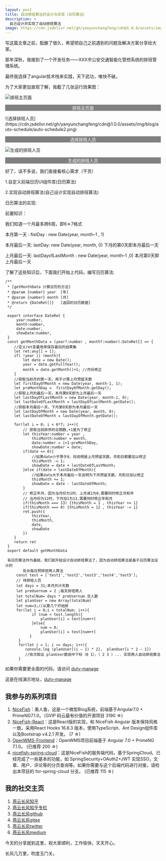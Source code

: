 ```yaml
---
layout: post
title: 自动排班算法的设计与实现（日历算法）
description: >
  自己设计并实现了自动排班算法
image: https://cdn.jsdelivr.net/gh/yanyunchangfeng/cdn@1.0.0/assets/img/blog/auto-schedule/auto-schedule-cover.png
---
```

写这篇文章之前，酝酿了很久，希望把自己之前遇到的问题及解决方案分享给大家。

那年深秋，我接到了一个开发任务——XXX市公安交通智能化管控系统的排班管理系统。

最终我选择了angular技术栈来实践，天下武功，唯快不破。

为了大家更加直观了解，我截了几张运行效果图：

![排班主页面](https://cdn.jsdelivr.net/gh/yanyunchangfeng/cdn@1.0.0/assets/img/blog/auto-schedule/auto-schedule1.png) 
<p align="center" style="background-color:gray;color:#fff">排班主页面</p>
![选择排班人员](https://cdn.jsdelivr.net/gh/yanyunchangfeng/cdn@1.0.0/assets/img/blog/auto-schedule/auto-schedule2.png) 

<p align="center" style="background-color:gray;color:#fff">选择排班人员</p>

![生成的排班人员](https://cdn.jsdelivr.net/gh/yanyunchangfeng/cdn@1.0.0/assets/img/blog/auto-schedule/auto-schedule3.png) 

<p align="center" style="background-color:gray;color:#fff">生成的排班人员</p>

好了，话不多说，我们直接看核心需求（干货）

1.自定义前端日历UI组件库(日历算法)

2.实现自动排班算法(自己设计实现自动排班算法)

日历算法的实现:

前置知识：

我们知道一个月最多跨6周，即6＊7格式

本月第一天 : fistDay : new Date(year, month–1 , 1)

本月最后一天: lastDay: new Date(year, month, 0) 下月的第0天即本月最后一天

上月最后一天: lastDayofLastMonth : new Date(year, month–1 ,0) 本月第0天即上月最后一天

了解了这些知识后，下面我们开始上代码，编写日历算法:
```
/**  
 * [getMonthData 计算日历的方法]
 * @param {number} year  [年]
 * @param {number} month [月]
 * @return {DateRet[]}   [返回的日历数据]
 */

 export interface DateRet {
     year:number,
     month:number,
     date:number,
     showDate:number,
 }
 const getMonthData = (year?:number , month?:number):DateRet[] => {
    //定义ret变量用来保存最后的结果集
    let ret:any[] = [];
    if( !year || !month){
        let date = new Date();
        year = date.getFullYear();
        month = date.getMonth()+1; //月份修正
    }
    //获取当前月的第一天，用于计算上月预留天数
    let firstDayOfMonth = new Date(year, month-1, 1);
    let preMonthDay =  firstDayOfMonth.getDay();
    //获取上月的最后一天，本月第0天即为上月最后一天
    let lastDayOfLastMonth = new Date(year, month-1, 0);
    let lastDateOfLastMonth = lastDayOfLastMonth.getDate();
    //获取本月最后一天，下月第0天即为本月最后一天
    let lastDayOfMonth = new Date(year, month, 0);
    let lastDateOfMonth = lastDayOfMonth.getDate();
    
    for(let i = 0; i < 6*7; i++){
        // 获取当前排序的日期数,+1是为了修正
        let thisYear:number = year ,
            thisMonth:number = month, 
            date:number = i+1-preMonthDay,
            showDate:number = date;
        if(date <= 0){
            //如果date小于等于0，则说明是上月预留天数，月和日都要加以修正
            thisMonth -= 1;
            showDate = date + lastDateOfLastMonth;
        }else if(date > lastDateOfMonth){
            //如果date大于本月最后一天说明为下月预留天数，月和日加以修正
            thisMonth += 1;
            showDate = date - lastDateOfMonth;
        }
        // 修正年月，因为当月份为1时，上月减1为0,需要同时修正月和年
        // 当月份为12时，下月加1为13,需要同时修正年和月
        if(thisMonth === 13) {thisMonth = 1 , thisYear += 1}
        if(thisMonth === 0) {thisMonth = 12 , thisYear -= 1}
        ret.push({
            thisYear,
            thisMonth,
            date,
            showDate
        })
    }
    return ret 
 }
 export default getMonthData

 有日历算法作为基础，我们就开始设计自动排班算法了，因为自动排班算法是基于日历算法设计的
        处长每日预排班两人算法
     const test = ['test1','test2','test3','test4','test5'];
     // 待排班人员
     let days = 31;本月共计天数
     let preUsernum = 2 ;每天排班两人
     let totalNum= days * preUsernum 总人数
     let planUser = new Array(totalNum)
     let num=3;//从第几个开始排
     for(let i = 0;i < totalNum; i++){
            if (num < test.length){
                planUser[i] = test[num++]
            }else{
                num = 0;
                planUser[i] = test[num++]
           }
      }
      for(let i = 1; i <= days; i++){
         console.log (planUser[(i – 1) * 2],  planUser[i * 2 – 1])
         //依次取出 planUser数组中下标（0 1），（ 2 3 ）... 实现两人自动排班算法
      }
```

如果你需要更全面的代码，请访问 [duty-manage](https://gitee.com/yanyunchangfeng/duty-manage)

这是在线演示地址，[duty-manage](https://yanyunchangfeng.gitee.io/duty-manage)

## 我参与的系列项目

1. [NiceFish]( https://gitee.com/mumu-osc/NiceFish)：美人鱼，这是一个微型Blog系统，前端基于Angular7.0 + PrimeNG7.1.0。（GVIP 码云最有价值的开源项目 3190 ☆)
2. [NiceFish-React]( https://gitee.com/mumu-osc/NiceFish-React)：这是React版的实现，和 NiceFish Angular 版本保持风格一致。采用React Hooks 16.8.3 版本，使用TypeScript、Ant Design组件库以及Bootstrap v4.2.1 开发。  (7 ☆)
3. [OpenWMS-Frontend](https://gitee.com/mumu-osc/OpenWMS-Frontend)：OpenWMS项目前端基于 Angular 7.0 + PrimeNG 7.1.0。  (已推荐 200 ☆)
4. [nicefish-spring-cloud](https://gitee.com/mumu-osc/nicefish-spring-cloud)：这是NiceFish的服务端代码，基于SpringCloud。已经完成了一些基本的功能，如 SpringSecurity+OAuth2+JWT 实现SSO，文章、用户、评论等的分页查询等。如果你需要与这个后端代码进行对接，请检出本项目的 for-spring-cloud 分支。 (已推荐 115 ☆)

## 我的社交主页  

1. [燕云长风知乎](https://zhihu.com/people/hbxyxuxiaodong)  
2. [燕云长风知乎专栏](https://zhuanlan.zhihu.com/yanyunchangfeng)  
3. [燕云长风github](https://github.com/yanyunchangfeng)  
4. [燕云长风gitee](https://gitee.com/yanyunchangfeng)  
5. [燕云长风twitter](https://twitter.com/yanyunchangfeng)  
6. [燕云长风medium](https://medium.com/@yanyunchangfeng) 

今天的分享就到这里，祝大家顺利，工作愉快，天天开心。

长风几万里，吹度玉门关。